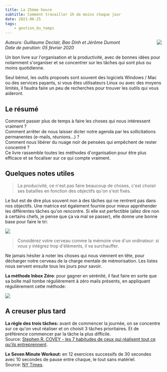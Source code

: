 ```yaml
---
title: La 25ème heure
subtitle: Comment travailler 1h de moins chaque jour
date: 2021-06-25
tags:
    - gestion_du_temps
---
```


<img src="/images/cover_la_25eme_heure.png" align=right />

_Auteurs: Guillaume Declair, Bao Dinh et Jérôme Dumont_  
_Date de parution: 05 février 2020_  

Un bon livre sur l'organisation et la productivité, avec de bonnes idées pour 
notamment s'organiser et se concentrer sur les tâches qui sont plus ou moins 
quotidienne. 

Seul bémol, les outils proposés sont souvent des logiciels Windows / 
Mac ou des services payants, si vous êtes utilisateurs Linux ou avec des moyens 
limités, il faudra faire un peu de recherches pour trouver les outils qui vous 
aideront.

## Le résumé 
Comment passer plus de temps à faire les choses qui nous intéressent vraiment ?  
Comment arrêter de nous laisser dicter notre agenda par les sollicitations 
permanentes (e-mails, réunions...) ?  
Comment nous libérer du nuage noir de pensées qui empêchent de rester 
concentré ?  
Ce livre rassemble toutes les méthodes d'organisation pour être plus efficace et 
se focaliser sur ce qui compte vraiment.

## Quelques notes utiles
> La producivité, ce n'est pas faire beaucoup de choses, c'est choisir ses 
> batailles en fonction des objectifs qu'on s'est fixés.

Le but est de dire plus souvent non à des tâches qui ne rentrent pas dans nos 
objectifs. Une matrice est également fournie pour mieux appréhender les 
différentes tâches qu'on rencontre. Si elle est perfectible (allez dire non à 
certains chefs, je pense que ça va mal se passer), elle donne une bonne base 
pour faire le tri:

<img src="images/schema_la_25eme_heure.png" />

> Considérez votre cerveau comme la mémoire vive d'un ordinateur: si vous y 
> intégrez trop d'éléments, il va surchauffer.

Ne jamais hésiter à noter les choses qui nous viennent en tête, pour décharger 
notre cerveau de la charge mentale de mémorisation. Les listes nous servent 
ensuite tous les jours pour savoir.

**La méthode Inbox Zéro**: pour gagner en sérénité, il faut faire en sorte que sa boîte mail tombe régulièrement à zéro mails présents, en appliquant régulièrement cette méthode:

<img src="images/email_la_25eme_heure.png" />

## A creuser plus tard
**La règle des trois tâches:** avant de commencer la journée, on se concentre sur ce 
qu'on veut réaliser et on choisit 3 tâches prioritaires. Et de préférence 
commencer par la tâche la plus difficile.  
Source: [Stephen R. COVEY - les 7 habitudes de ceux qui réalisent tout ce qu'ils 
entreprennent](https://www.placedeslibraires.fr/livre/9782290206058-les-7-habitudes-de-ceux-qui-realisent-tout-ce-qu-ils-entreprennent-stephen-r-covey/).

**Le Seven Minute Workout:** en 12 exercices successifs de 30 secondes avec 10 
secondes de pause entre chaque, le tout sans matériel.  
Source: [NY Times](https://www.nytimes.com/interactive/projects/well/workouts/).